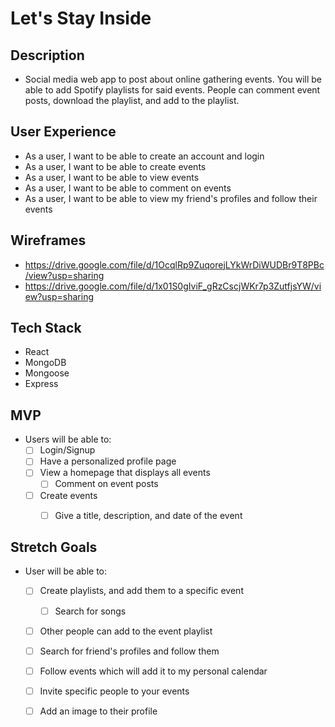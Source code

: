 # Let's Stay Inside

## Description
- Social media web app to post about online gathering events. You will be able to add Spotify playlists for said events. People can comment event posts, download the playlist, and add to the playlist.

## User Experience
- As a user, I want to be able to create an account and login
- As a user, I want to be able to create events
- As a user, I want to be able to view events
- As a user, I want to be able to comment on events
- As a user, I want to be able to view my friend's profiles and follow their events

## Wireframes
- https://drive.google.com/file/d/1OcqlRp9ZuqorejLYkWrDiWUDBr9T8PBc/view?usp=sharing
- https://drive.google.com/file/d/1x01S0gIviF_gRzCscjWKr7p3ZutfjsYW/view?usp=sharing

## Tech Stack
- React
- MongoDB
- Mongoose
- Express

## MVP
- Users will be able to:
    - [ ] Login/Signup
    - [ ] Have a personalized profile page
    - [ ] View a homepage that displays all events
        - [ ] Comment on event posts
    - [ ] Create events
        - [ ] Give a title, description, and date of the event


## Stretch Goals
- User will be able to:
    - [ ] Create playlists, and add them to a specific event
        - [ ] Search for songs
    - [ ] Other people can add to the event playlist
    - [ ] Search for friend's profiles and follow them
    - [ ] Follow events which will add it to my personal calendar
    - [ ] Invite specific people to your events
    - [ ] Add an image to their profile



